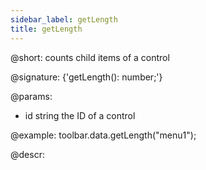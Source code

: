 ```yaml
---
sidebar_label: getLength
title: getLength
---          
```


@short: counts child items of a control

@signature: {'getLength(): number;'}

@params:
- id 		string		 the ID of a control

@example:
toolbar.data.getLength("menu1");


@descr: